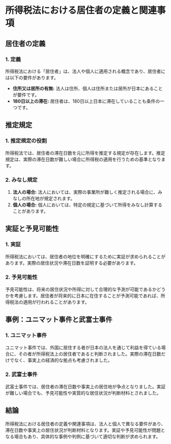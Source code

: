 # 所得税法における居住者の定義と関連事項

## 居住者の定義

### 1. 定義

所得税法における「居住者」は、法人や個人に適用される概念であり、居住者には以下の要件があります。

- **住所又は居所の有無:** 法人は住所、個人は住所または居所が日本にあることが要件です。
- **180日以上の滞在:** 居住者は、180日以上日本に滞在していることも条件の一つです。

## 推定規定

### 1. 推定規定の役割

所得税法では、居住者の滞在日数を元に所得を推定する規定が存在します。推定規定は、実際の滞在日数が難しい場合に所得税の適用を行うための基準となります。

### 2. みなし規定

1. **法人の場合:** 法人においては、実際の事業所が難しく推定される場合に、みなしの所在地が規定されます。
2. **個人の場合:** 個人においては、特定の規定に基づいて所得をみなし計算することがあります。

## 実証と予見可能性

### 1. 実証

所得税法においては、居住者の地位を明確にするために実証が求められることがあります。実際の居住状況や滞在日数を証明する必要があります。

### 2. 予見可能性

予見可能性は、将来の居住状況や所得に対して合理的な予測が可能であるかどうかを考慮します。居住者が将来的に日本に在住することが予測可能であれば、所得税法の適用が行われることがあります。

## 事例：ユニマット事件と武富士事件

### 1. ユニマット事件

ユニマット事件では、外国に居住する者が日本の法人を通じて利益を得ている場合に、その者が所得税法上の居住者であると判断されました。実際の滞在日数だけでなく、事実上の経済的な拠点も考慮されました。

### 2. 武富士事件

武富士事件では、居住者の滞在日数や事実上の居住地が争点となりました。実証が難しい場合でも、予見可能性や実質的な居住状況が判断材料とされました。

## 結論

所得税法における居住者の定義や関連事項は、法人と個人で異なる要件があり、滞在日数や事実上の居住状況が判断材料となります。実証や予見可能性が問題となる場合もあり、具体的な事例や判例に基づいて適切な判断が求められます。

